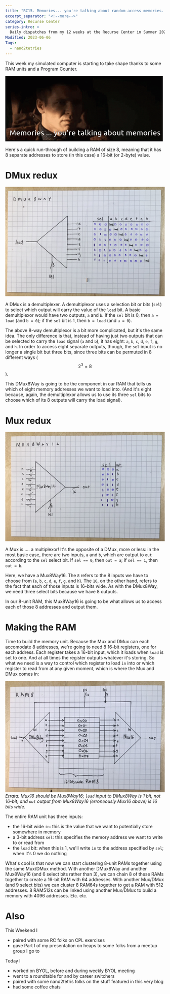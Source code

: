 ```yaml
---
title: "RC15. Memories... you're talking about random access memories..."
excerpt_separator: "<!--more-->"
category: Recurse Center
series-intro: >
  Daily dispatches from my 12 weeks at the Recurse Center in Summer 2023
Modified: 2023-06-06
Tags:
  - nand2tetries
---
```


This week my simulated computer is starting to take shape thanks to some RAM units and a Program Counter.

![Memories](/assets/images/RC15_bladerunner.gif)

Here's a quick run-through of building a RAM of size 8, meaning that it has 8 separate addresses to store (in this case) a 16-bit (or 2-byte) value.

# DMux redux 

![DMux8Way](/assets/images/RC15_DMux8Way.jpg)

A DMux is a demultiplexer. A demultiplexor uses a selection bit or bits (`sel`) to select which output will carry the value of the `load` bit. A basic demultiplexor would have two outputs, `a` and `b`. If the `sel` bit is 0, then `a = load` (and `b = 0`); if the `sel` bit is 1, then `b = load` (and `a = 0`).

The above 8-way demultiplexor is a bit more complicated, but it's the same idea. The only difference is that, instead of having just two outputs that can be selected to carry the `load` signal (`a` and `b`), it has eight: `a`, `b`, `c`, `d`, `e`, `f`, `g`, and `h`. In order to access eight separate outputs, though, the `sel` input is no longer a single bit but three bits, since three bits can be permuted in 8 different ways ($$ 2^3 = 8 $$).

This DMux8Way is going to be the component in our RAM that tells us which of eight memory addresses we want to load into. (And it's eight because, again, the demultiplexor allows us to use its three `sel` bits to choose which of its 8 outputs will carry the load signal).


# Mux redux

![Overall pie](/assets/images/RC15_Mux8Way16.jpg)

A Mux is..... a multiplexor! It's the opposite of a DMux, more or less: in the most basic case, there are two inputs, `a` and `b`, which are output to `out` according to the `sel` select bit. If `sel == 0`, then `out = a`; if `sel == 1`, then `out = b`.

Here, we have a Mux8Way16. The `8` refers to the 8 inputs we have to choose from (`a`, `b`, `c`, `d`, `e`, `f`, `g`, and `h`). The `16`, on the other hand, refers to the fact that each of those inputs is 16-bits wide. As with the DMux8Way, we need three select bits because we have 8 outputs.

In our 8-unit RAM, this Mux8Way16 is going to be what allows us to access each of those 8 addresses and output them.

# Making the RAM

Time to build the memory unit. Because the Mux and DMux can each accomodate 8 addresses, we're going to need 8 16-bit registers, one for each address. Each register takes a 16-bit input, which it loads when `load` is set to one. And at all times the register outputs whatever it's storing. So what we need is a way to control which register to load `in` into or which register to read from at any given moment, which is where the Mux and DMux comes in:

![Overall pie](/assets/images/RC15_RAM8.jpg)
*Errata: Mux16 should be Mux8Way16; `load` input to DMux8Way is 1 bit, not 16-bit; and `out` output from Mux8Way16 (erroneously Mux16 above) is 16 bits wide.*

The entire RAM unit has three inputs: 
- the 16-bit wide `in`: this is the value that we want to potentially store somewhere in memory
- a 3-bit address `sel`: this specifies the memory address we want to write to or read from
- the `load` bit: when this is 1, we'll write `in` to the address specified by `sel`; when it's 0 we do nothing

What's cool is that now we can start clustering 8-unit RAMs together using the same Mux/DMux method. With another DMux8Way and another Mux8Way16 (and 6 select bits rather than 3), we can chain 8 of these RAMs together to create a 16-bit RAM with 64 addresses. With another Mux/DMux (and 9 select bits) we can cluster 8 RAM64s together to get a RAM with 512 addresses. 8 RAM512s can be linked using another Mux/DMux to build a memory with 4096 addresses. Etc. etc.


# Also

This Weekend I
- paired with some RC folks on CPL exercises
- gave Part I of my presentation on heaps to some folks from a meetup group I go to

Today I
- worked on BYOL, before and during weekly BYOL meeting
- went to a roundtable for and by career switchers
- paired with some nand2tetris folks on the stuff featured in this very blog
- had some coffee chats

